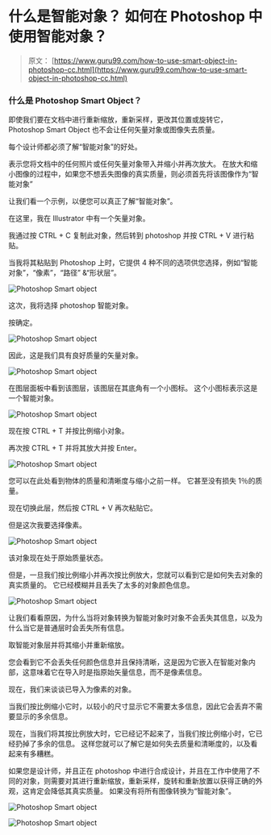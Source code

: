 # 什么是智能对象？ 如何在 Photoshop 中使用智能对象？

> 原文： [https://www.guru99.com/how-to-use-smart-object-in-photoshop-cc.html](https://www.guru99.com/how-to-use-smart-object-in-photoshop-cc.html)

### 什么是 Photoshop Smart Object？

即使我们要在文档中进行重新缩放，重新采样，更改其位置或旋转它，Photoshop Smart Object 也不会让任何矢量对象或图像失去质量。

每个设计师都必须了解“智能对象”的好处。

表示您将文档中的任何照片或任何矢量对象带入并缩小并再次放大。 在放大和缩小图像的过程中，如果您不想丢失图像的真实质量，则必须首先将该图像作为“智能对象”

让我们看一个示例，以便您可以真正了解“智能对象”。

在这里，我在 Illustrator 中有一个矢量对象。

我通过按 CTRL + C 复制此对象，然后转到 photoshop 并按 CTRL + V 进行粘贴。

当我将其粘贴到 Photoshop 上时，它提供 4 种不同的选项供您选择，例如“智能对象”，“像素”，“路径” &“形状层”。

![Photoshop Smart object](img/35e8e51cdf3b49a4fb5851e2e3225b4a.png)

这次，我将选择 photoshop 智能对象。

按确定。

![Photoshop Smart object](img/ef7ba5880917ec8bcbd7bcdc8acab58a.png)

因此，这是我们具有良好质量的矢量对象。

![Photoshop Smart object](img/efd322ffd89f2d8d49845f4637acec69.png)

在图层面板中看到该图层，该图层在其底角有一个小图标。 这个小图标表示这是一个智能对象。

![Photoshop Smart object](img/5cc7c9e38ecc9ff361d81efa8344519d.png)

现在按 CTRL + T 并按比例缩小对象。

再次按 CTRL + T 并将其放大并按 Enter。

![Photoshop Smart object](img/8965009b83a10e0f5b44f9c16d6cf51e.png)

您可以在此处看到物体的质量和清晰度与缩小之前一样。 它甚至没有损失 1％的质量。

现在切换此层，然后按 CTRL + V 再次粘贴它。

但是这次我要选择像素。

![Photoshop Smart object](img/5f96af1d7be9bf1a104c6038ca800db3.png)

该对象现在处于原始质量状态。

但是，一旦我们按比例缩小并再次按比例放大，您就可以看到它是如何失去对象的真实质量的。 它已经模糊并且丢失了太多的对象颜色信息。

![Photoshop Smart object](img/9507c239bf9f490f524f55814d6a06ee.png)

让我们看看原因，为什么当将对象转换为智能对象时对象不会丢失其信息，以及为什么当它是普通层时会丢失所有信息。

取智能对象层并将其缩小并重新缩放。

您会看到它不会丢失任何颜色信息并且保持清晰，这是因为它嵌入在智能对象内部，这意味着它在导入时是指原始矢量信息，而不是像素信息。

现在，我们来谈谈已导入为像素的对象。

当我们按比例缩小它时，以较小的尺寸显示它不需要太多信息，因此它会丢弃不需要显示的多余信息。

现在，当我们将其按比例放大时，它已经记不起来了，当我们按比例缩小时，它已经扔掉了多余的信息。 这样您就可以了解它是如何失去质量和清晰度的，以及看起来有多糟糕。

如果您是设计师，并且正在 photoshop 中进行合成设计，并且在工作中使用了不同的对象，则需要对其进行重新缩放，重新采样，旋转和重新放置以获得正确的外观，这肯定会降低其真实质量。 如果没有将所有图像转换为“智能对象”。

![Photoshop Smart object](img/224c24d9e1742049a7c3852116740963.png)

![Photoshop Smart object](img/beb8b3a4da93ee36ca9b118ca5f21815.png)